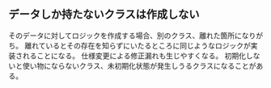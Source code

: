 ## データしか持たないクラスは作成しない
そのデータに対してロジックを作成する場合、別のクラス、離れた箇所になりがち。
離れているとその存在を知らずにいたるところに同じようなロジックが実装されることになる。
仕様変更による修正漏れも生じやすくなる。
初期化しないと使い物にならないクラス、未初期化状態が発生しうるクラスになることがある。